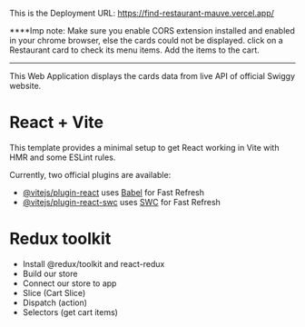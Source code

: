 This is the Deployment URL: https://find-restaurant-mauve.vercel.app/

****Imp note: Make sure you enable CORS extension installed and enabled in your chrome browser, else the cards could not be displayed.
click on a Restaurant card to check its menu items. 
Add the items to the cart.


****
This Web Application displays the cards data from live API of official Swiggy website.


# React + Vite

This template provides a minimal setup to get React working in Vite with HMR and some ESLint rules.

Currently, two official plugins are available:

- [@vitejs/plugin-react](https://github.com/vitejs/vite-plugin-react/blob/main/packages/plugin-react/README.md) uses [Babel](https://babeljs.io/) for Fast Refresh
- [@vitejs/plugin-react-swc](https://github.com/vitejs/vite-plugin-react-swc) uses [SWC](https://swc.rs/) for Fast Refresh



# Redux toolkit

- Install @redux/toolkit and react-redux
- Build our store
- Connect our store to app 
- Slice (Cart Slice)
- Dispatch (action)
- Selectors (get cart items)
